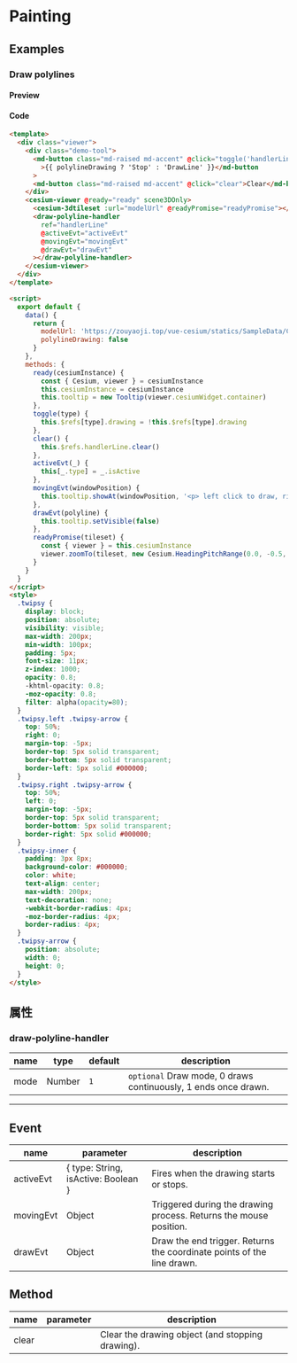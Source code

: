 # Painting

## Examples

### Draw polylines

#### Preview

<doc-preview>
  <template>
    <div class="viewer">
      <div class="demo-tool">
        <md-button class="md-raised md-accent" @click="toggle('handlerLine')">{{ polylineDrawing ? 'Stop' : 'DrawLine' }}</md-button>
        <md-button class="md-raised md-accent" @click="clear">Clear</md-button>
      </div>
      <cesium-viewer @ready="ready" scene3DOnly>
        <cesium-3dtileset :url="modelUrl" @readyPromise="readyPromise"></cesium-3dtileset>
        <draw-polyline-handler ref="handlerLine" @activeEvt="activeEvt" @movingEvt="movingEvt" @drawEvt="drawEvt"></draw-polyline-handler>
      </cesium-viewer>
    </div>
  </template>

  <script>
    export default {
      data () {
        return {
          modelUrl: 'https://zouyaoji.top/vue-cesium/statics/SampleData/Cesium3DTiles/Tilesets/Tileset/tileset.json',
          polylineDrawing: false
        }
      },
      methods: {
        ready (cesiumInstance) {
          const {Cesium, viewer} = cesiumInstance
          this.cesiumInstance = cesiumInstance
          this.tooltip = createTooltip(viewer.cesiumWidget.container)
        },
        toggle (type) {
          this.$refs[type].drawing = !this.$refs[type].drawing
        },
        clear () {
          this.$refs.handlerLine.clear()
        },
        activeEvt (_) {
          this[_.type] = _.isActive
        },
        movingEvt(windowPosition) {
          this.tooltip.showAt(windowPosition,'<p>left click to draw, right click end.</p>')
        },
        drawEvt (polyline) {
          this.tooltip.setVisible(false);
        },
        readyPromise (tileset) {
          const {viewer} = this.cesiumInstance
          viewer.zoomTo(tileset, new Cesium.HeadingPitchRange(0.0, -0.5, tileset.boundingSphere.radius * 2.0))
        }
      }
    }
  </script>
  <style>
  .twipsy {
      display: block;
      position: absolute;
      visibility: visible;
      max-width: 200px;
      min-width: 100px;
      padding: 5px;
      font-size: 11px;
      z-index: 1000;
      opacity: 0.8;
      -khtml-opacity: 0.8;
      -moz-opacity: 0.8;
      filter: alpha(opacity=80);
  }
  .twipsy.left .twipsy-arrow {
      top: 50%;
      right: 0;
      margin-top: -5px;
      border-top: 5px solid transparent;
      border-bottom: 5px solid transparent;
      border-left: 5px solid #000000;
  }
  .twipsy.right .twipsy-arrow {
      top: 50%;
      left: 0;
      margin-top: -5px;
      border-top: 5px solid transparent;
      border-bottom: 5px solid transparent;
      border-right: 5px solid #000000;
  }
  .twipsy-inner {
      padding: 3px 8px;
      background-color: #000000;
      color: white;
      text-align: center;
      max-width: 200px;
      text-decoration: none;
      -webkit-border-radius: 4px;
      -moz-border-radius: 4px;
      border-radius: 4px;
  }
  .twipsy-arrow {
      position: absolute;
      width: 0;
      height: 0;
  }
  </style>
</doc-preview>

#### Code

```html
<template>
  <div class="viewer">
    <div class="demo-tool">
      <md-button class="md-raised md-accent" @click="toggle('handlerLine')"
        >{{ polylineDrawing ? 'Stop' : 'DrawLine' }}</md-button
      >
      <md-button class="md-raised md-accent" @click="clear">Clear</md-button>
    </div>
    <cesium-viewer @ready="ready" scene3DOnly>
      <cesium-3dtileset :url="modelUrl" @readyPromise="readyPromise"></cesium-3dtileset>
      <draw-polyline-handler
        ref="handlerLine"
        @activeEvt="activeEvt"
        @movingEvt="movingEvt"
        @drawEvt="drawEvt"
      ></draw-polyline-handler>
    </cesium-viewer>
  </div>
</template>

<script>
  export default {
    data() {
      return {
        modelUrl: 'https://zouyaoji.top/vue-cesium/statics/SampleData/Cesium3DTiles/Tilesets/Tileset/tileset.json',
        polylineDrawing: false
      }
    },
    methods: {
      ready(cesiumInstance) {
        const { Cesium, viewer } = cesiumInstance
        this.cesiumInstance = cesiumInstance
        this.tooltip = new Tooltip(viewer.cesiumWidget.container)
      },
      toggle(type) {
        this.$refs[type].drawing = !this.$refs[type].drawing
      },
      clear() {
        this.$refs.handlerLine.clear()
      },
      activeEvt(_) {
        this[_.type] = _.isActive
      },
      movingEvt(windowPosition) {
        this.tooltip.showAt(windowPosition, '<p> left click to draw, right click end</p>')
      },
      drawEvt(polyline) {
        this.tooltip.setVisible(false)
      },
      readyPromise(tileset) {
        const { viewer } = this.cesiumInstance
        viewer.zoomTo(tileset, new Cesium.HeadingPitchRange(0.0, -0.5, tileset.boundingSphere.radius * 2.0))
      }
    }
  }
</script>
<style>
  .twipsy {
    display: block;
    position: absolute;
    visibility: visible;
    max-width: 200px;
    min-width: 100px;
    padding: 5px;
    font-size: 11px;
    z-index: 1000;
    opacity: 0.8;
    -khtml-opacity: 0.8;
    -moz-opacity: 0.8;
    filter: alpha(opacity=80);
  }
  .twipsy.left .twipsy-arrow {
    top: 50%;
    right: 0;
    margin-top: -5px;
    border-top: 5px solid transparent;
    border-bottom: 5px solid transparent;
    border-left: 5px solid #000000;
  }
  .twipsy.right .twipsy-arrow {
    top: 50%;
    left: 0;
    margin-top: -5px;
    border-top: 5px solid transparent;
    border-bottom: 5px solid transparent;
    border-right: 5px solid #000000;
  }
  .twipsy-inner {
    padding: 3px 8px;
    background-color: #000000;
    color: white;
    text-align: center;
    max-width: 200px;
    text-decoration: none;
    -webkit-border-radius: 4px;
    -moz-border-radius: 4px;
    border-radius: 4px;
  }
  .twipsy-arrow {
    position: absolute;
    width: 0;
    height: 0;
  }
</style>
```

## 属性

### draw-polyline-handler

| name | type   | default | description                                                    |
| ---- | ------ | ------- | -------------------------------------------------------------- |
| mode | Number | `1`     | `optional` Draw mode, 0 draws continuously, 1 ends once drawn. |

---

## Event

<!-- prettier-ignore -->
| name | parameter | description |
| --------- | ----------------------------------- | ------------------------------------ |
| activeEvt | { type: String, isActive: Boolean } | Fires when the drawing starts or stops.               |
| movingEvt | Object                              | Triggered during the drawing process. Returns the mouse position.       |
| drawEvt   | Object                              | Draw the end trigger. Returns the coordinate points of the line drawn. |

## Method

| name  | parameter | description                                      |
| ----- | --------- | ------------------------------------------------ |
| clear |           | Clear the drawing object (and stopping drawing). |
